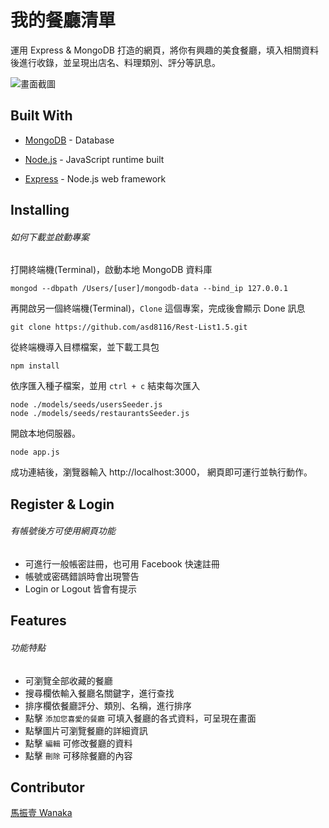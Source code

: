 # 我的餐廳清單

運用 Express & MongoDB 打造的網頁，將你有興趣的美食餐廳，填入相關資料後進行收錄，並呈現出店名、料理類別、評分等訊息。

![畫面截圖](https://i.imgur.com/UCaYjxM.jpg)

## Built With

- [MongoDB](https://www.mongodb.com/download-center/community) - Database

* [Node.js](https://nodejs.org/en/) - JavaScript runtime built

- [Express](https://expressjs.com/zh-tw/starter/installing.html) - Node.js web framework

## Installing

###### 如何下載並啟動專案

打開終端機(Terminal)，啟動本地 MongoDB 資料庫

```
mongod --dbpath /Users/[user]/mongodb-data --bind_ip 127.0.0.1
```

再開啟另一個終端機(Terminal)，`Clone` 這個專案，完成後會顯示 Done 訊息

```
git clone https://github.com/asd8116/Rest-List1.5.git
```

從終端機導入目標檔案，並下載工具包

```
npm install
```

依序匯入種子檔案，並用 `ctrl + c` 結束每次匯入

```
node ./models/seeds/usersSeeder.js
node ./models/seeds/restaurantsSeeder.js
```

開啟本地伺服器。

```
node app.js
```

成功連結後，瀏覽器輸入 http://localhost:3000，
網頁即可運行並執行動作。

## Register & Login

###### 有帳號後方可使用網頁功能

- 可進行一般帳密註冊，也可用 Facebook 快速註冊
- 帳號或密碼錯誤時會出現警告
- Login or Logout 皆會有提示

## Features

###### 功能特點

- 可瀏覽全部收藏的餐廳
- 搜尋欄依輸入餐廳名關鍵字，進行查找
- 排序欄依餐廳評分、類別、名稱，進行排序
- 點擊 `添加您喜愛的餐廳` 可填入餐廳的各式資料，可呈現在畫面
- 點擊圖片可瀏覽餐廳的詳細資訊
- 點擊 `編輯` 可修改餐廳的資料
- 點擊 `刪除` 可移除餐廳的內容

## Contributor

[馬振壹 Wanaka](https://github.com/asd8116)
